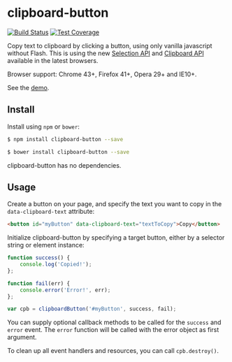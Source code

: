 # clipboard-button

[![Build Status][travis-image]][travis-url]
[![Test Coverage][coveralls-image]][coveralls-url]

Copy text to clipboard by clicking a button, using only vanilla javascript without Flash. This is using the new [Selection API](https://developer.mozilla.org/en-US/docs/Web/API/Selection) and [Clipboard API](https://developer.mozilla.org/en-US/docs/Web/API/ClipboardEvent) available in the latest browsers.

Browser support: Chrome 43+, Firefox 41+, Opera 29+ and IE10+.

See the [demo](https://rawgit.com/omichelsen/clipboard-button/master/demo/demo.html).

## Install

Install using `npm` or `bower`:

```bash
$ npm install clipboard-button --save
```
```bash
$ bower install clipboard-button --save
```

clipboard-button has no dependencies.

## Usage

Create a button on your page, and specify the text you want to copy in the `data-clipboard-text` attribute:

```html
<button id="myButton" data-clipboard-text="textToCopy">Copy</button>
```

Initialize clipboard-button by specifying a target button, either by a selector string or element instance:

```javascript
function success() {
    console.log('Copied!');
};

function fail(err) {
    console.error('Error!', err);
};

var cpb = clipboardButton('#myButton', success, fail);
```

You can supply optional callback methods to be called for the `success` and `error` event. The `error` function will be called with the error object as first argument.

To clean up all event handlers and resources, you can call `cpb.destroy()`.

[travis-image]: https://img.shields.io/travis/omichelsen/clipboard-button/master.svg
[travis-url]: https://travis-ci.org/omichelsen/clipboard-button
[coveralls-image]: https://img.shields.io/coveralls/omichelsen/clipboard-button/master.svg
[coveralls-url]: https://coveralls.io/r/omichelsen/clipboard-button?branch=master